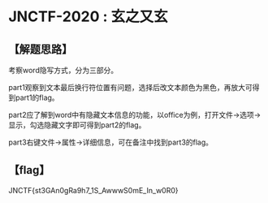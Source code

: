 # JNCTF-2020 : 玄之又玄

## 【解题思路】

考察word隐写方式，分为三部分。

part1观察到文本最后换行符位置有问题，选择后改文本颜色为黑色，再放大可得到part1的flag。

part2应了解到word中有隐藏文本信息的功能，以office为例，打开文件->选项->显示，勾选隐藏文字即可得到part2的flag。

part3右键文件->属性->详细信息，可在备注中找到part3的flag。

## 【flag】

JNCTF{st3GAn0gRa9h7_1S_AwwwS0mE_In_w0R0}